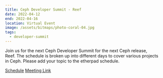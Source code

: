```yaml
---
title: Ceph Developer Summit - Reef
date: 2022-04-12
end: 2022-04-16
location: Virtual Event
image: /assets/bitmaps/photo-coral-04.jpg
tags:
  - developer-summit
---
```


Join us for the next Ceph Developer Summit for the next Ceph release, Reef. The
schedule is broken up into different days to cover various projects in Ceph.
Please add your topic to the etherpad schedule.

<a class="button" href="https://pad.ceph.com/p/cds-reef" rel="noreferrer noopener" target="_blank">Schedule</a>
<a class="button" href="https://bluejeans.com/908675367/" rel="noreferrer noopener" target="_blank">Meeting Link</a>
